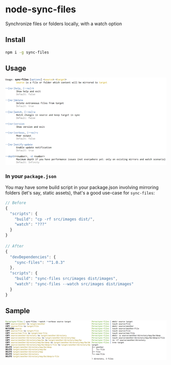 # node-sync-files

Synchronize files or folders locally, with a watch option

## Install

```sh
npm i -g sync-files
```

## Usage

![](help-screen.png)

### In your `package.json`

You may have some build script in your package.json involving mirroring folders (let's say, static assets), that's a good use-case for `sync-files`:

```js
// Before
{
  "scripts": {
    "build": "cp -rf src/images dist/",
    "watch": "???"
  }
}

// After
{
  "devDependencies": {
    "sync-files": "^1.0.3"
  },
  "scripts": {
    "build": "sync-files src/images dist/images",
    "watch": "sync-files --watch src/images dist/images"
  }
}
```

## Sample

![](sample-screen.png)
